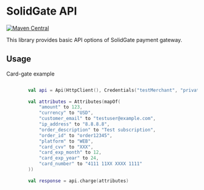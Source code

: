 # SolidGate API


[![Maven Central](https://maven-badges.herokuapp.com/maven-central/com.solidgate/solidgate-api-sdk/badge.svg)](https://maven-badges.herokuapp.com/maven-central/com.solidgate/solidgate-api-sdk)

This library provides basic API options of SolidGate payment gateway.

## Usage

Card-gate example

```kotlin

        val api = Api(HttpClient(), Credentials("testMerchant", "private0-test-test-test-key123456789"))
        
        val attributes = Attributes(mapOf(
            "amount" to 123,
            "currency" to "USD",
            "customer_email" to "testuser@example.com",
            "ip_address" to "8.8.8.8",
            "order_description" to "Test subscription",
            "order_id" to "order12345",
            "platform" to "WEB",
            "card_cvv" to "XXX",
            "card_exp_month" to 12,
            "card_exp_year" to 24,
            "card_number" to "4111 11XX XXXX 1111"
        ))
        
        val response = api.charge(attributes)

```



